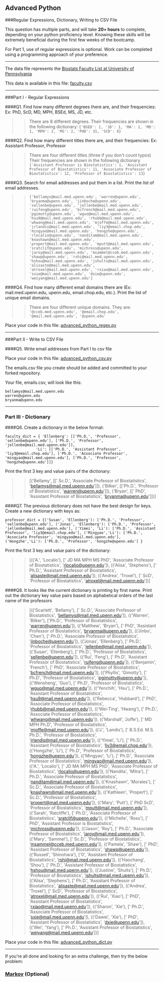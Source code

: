 ## Advanced Python    

###Regular Expressions, Dictionary, Writing to CSV File  

This question has multiple parts, and will take **20+ hours** to complete, depending on your python proficiency level.  Knowing these skills will be extremely beneficial during the first few weeks of the bootcamp.

For Part 1, use of regular expressions is optional.  Work can be completed using a programming approach of your preference. 

---

The data file represents the [Biostats Faculty List at University of Pennsylvania](http://www.med.upenn.edu/cceb/biostat/faculty.shtml)

This data is available in this file:  [faculty.csv](python/faculty.csv)

--- 

###Part I - Regular Expressions  


####Q1. Find how many different degrees there are, and their frequencies: Ex:  PhD, ScD, MD, MPH, BSEd, MS, JD, etc.

>> There are 8 different degrees. Their frequencies are shown in the following dictionary: `{'BSED': 1, 'JD': 1, 'MA': 1, 'MD': 1, 'MPH': 2, 'MS': 2, 'PHD': 31, 'SCD': 6}`


####Q2. Find how many different titles there are, and their frequencies:  Ex:  Assistant Professor, Professor

>> There are four different titles (three if you don't count typos) Their frequencies are shown in the following dictionary `{'Assistant Professor is Biostatistics': 1,
 'Assistant Professor of Biostatistics': 11,
 'Associate Professor of Biostatistics': 12,
 'Professor of Biostatistics': 13}`


####Q3. Search for email addresses and put them in a list.  Print the list of email addresses.

>> `['bellamys@mail.med.upenn.edu', 'warren@upenn.edu', 'bryanma@upenn.edu', 'jinboche@upenn.edu', 'sellenbe@upenn.edu', 'jellenbe@mail.med.upenn.edu', 'ruifeng@upenn.edu', 'bcfrench@mail.med.upenn.edu', 'pgimotty@upenn.edu', 'wguo@mail.med.upenn.edu', 'hsu9@mail.med.upenn.edu', 'rhubb@mail.med.upenn.edu', 'whwang@mail.med.upenn.edu', 'mjoffe@mail.med.upenn.edu', 'jrlandis@mail.med.upenn.edu', 'liy3@email.chop.edu', 'mingyao@mail.med.upenn.edu', 'hongzhe@upenn.edu', 'rlocalio@upenn.edu', 'nanditam@mail.med.upenn.edu', 'knashawn@mail.med.upenn.edu', 'propert@mail.med.upenn.edu', 'mputt@mail.med.upenn.edu', 'sratclif@upenn.edu', 'michross@upenn.edu', 'jaroy@mail.med.upenn.edu', 'msammel@cceb.med.upenn.edu', 'shawp@upenn.edu', 'rshi@mail.med.upenn.edu', 'hshou@mail.med.upenn.edu', 'jshults@mail.med.upenn.edu', 'alisaste@mail.med.upenn.edu', 'atroxel@mail.med.upenn.edu', 'rxiao@mail.med.upenn.edu', 'sxie@mail.med.upenn.edu', 'dxie@upenn.edu', 'weiyang@mail.med.upenn.edu']`


####Q4. Find how many different email domains there are (Ex:  mail.med.upenn.edu, upenn.edu, email.chop.edu, etc.).  Print the list of unique email domains.

>> There are four different unique domains. They are: `'@cceb.med.upenn.edu', '@email.chop.edu', '@mail.med.upenn.edu', '@upenn.edu'`

Place your code in this file: [advanced_python_regex.py](python/advanced_python_regex.py)

---

###Part II - Write to CSV File

####Q5.  Write email addresses from Part I to csv file

Place your code in this file: [advanced_python_csv.py](python/advanced_python_csv.py)

The emails.csv file you create should be added and committed to your forked repository.

Your file, emails.csv, will look like this:
```
bellamys@mail.med.upenn.edu
warren@upenn.edu
bryanma@upenn.edu
```

---

### Part III - Dictionary

####Q6.  Create a dictionary in the below format:
```
faculty_dict = { 'Ellenberg': [['Ph.D.', 'Professor', 'sellenbe@upenn.edu'], ['Ph.D.', 'Professor', 'jellenbe@mail.med.upenn.edu']],
              'Li': [['Ph.D.', 'Assistant Professor', 'liy3@email.chop.edu'], ['Ph.D.', 'Associate Professor', 'mingyao@mail.med.upenn.edu'], ['Ph.D.', 'Professor', 'hongzhe@upenn.edu']]}
```
Print the first 3 key and value pairs of the dictionary:

>> [('Bellamy', [[' Sc.D.', 'Associate Professor of Biostatistics', 'bellamys@mail.med.upenn.edu']]), ('Bilker', [['Ph.D.', 'Professor of Biostatistics', 'warren@upenn.edu']]), ('Bryan', [[' PhD', 'Assistant Professor of Biostatistics', 'bryanma@upenn.edu']])]

####Q7.  The previous dictionary does not have the best design for keys.  Create a new dictionary with keys as:

```
professor_dict = {('Susan', 'Ellenberg'): ['Ph.D.', 'Professor', 'sellenbe@upenn.edu'], ('Jonas', 'Ellenberg'): ['Ph.D.', 'Professor', 'jellenbe@mail.med.upenn.edu'], ('Yimei', 'Li'): ['Ph.D.', 'Assistant Professor', 'liy3@email.chop.edu'], ('Mingyao','Li'): ['Ph.D.', 'Associate Professor', 'mingyao@mail.med.upenn.edu'], ('Hongzhe','Li'): ['Ph.D.', 'Professor', 'hongzhe@upenn.edu'] }
```

Print the first 3 key and value pairs of the dictionary:

>> [(('A.', 'Localio'), [' JD MA MPH MS PhD', 'Associate Professor of Biostatistics', 'rlocalio@upenn.edu']), (('Alisa', 'Stephens'), [' Ph.D.', 'Assistant Professor of Biostatistics', 'alisaste@mail.med.upenn.edu']), (('Andrea', 'Troxel'), [' ScD', 'Professor of Biostatistics', 'atroxel@mail.med.upenn.edu'])]

####Q8.  It looks like the current dictionary is printing by first name.  Print out the dictionary key value pairs based on alphabetical orders of the last name of the professors

>> [(('Scarlett', 'Bellamy'), [' Sc.D.', 'Associate Professor of Biostatistics', 'bellamys@mail.med.upenn.edu']), (('Warren', 'Bilker'), ['Ph.D.', 'Professor of Biostatistics', 'warren@upenn.edu']), (('Matthew', 'Bryan'), [' PhD', 'Assistant Professor of Biostatistics', 'bryanma@upenn.edu']), (('Jinbo', 'Chen'), [' Ph.D.', 'Associate Professor of Biostatistics', 'jinboche@upenn.edu']), (('Jonas', 'Ellenberg'), [' Ph.D.', 'Professor of Biostatistics', 'jellenbe@mail.med.upenn.edu']), (('Susan', 'Ellenberg'), [' Ph.D.', 'Professor of Biostatistics', 'sellenbe@upenn.edu']), (('Rui', 'Feng'), [' Ph.D', 'Assistant Professor of Biostatistics', 'ruifeng@upenn.edu']), (('Benjamin', 'French'), [' PhD', 'Associate Professor of Biostatistics', 'bcfrench@mail.med.upenn.edu']), (('Phyllis', 'Gimotty'), [' Ph.D', 'Professor of Biostatistics', 'pgimotty@upenn.edu']), (('Wensheng', 'Guo'), [' Ph.D', 'Professor of Biostatistics', 'wguo@mail.med.upenn.edu']), (('Yenchih', 'Hsu'), [' Ph.D.', 'Assistant Professor of Biostatistics', 'hsu9@mail.med.upenn.edu']), (('Rebecca', 'Hubbard'), [' PhD', 'Associate Professor of Biostatistics', 'rhubb@mail.med.upenn.edu']), (('Wei-Ting', 'Hwang'), [' Ph.D.', 'Associate Professor of Biostatistics', 'whwang@mail.med.upenn.edu']), (('Marshall', 'Joffe'), [' MD MPH Ph.D', 'Professor of Biostatistics', 'mjoffe@mail.med.upenn.edu']), (('J.', 'Landis'), [' B.S.Ed. M.S. Ph.D.', 'Professor of Biostatistics', 'jrlandis@mail.med.upenn.edu']), (('Yimei', 'Li'), [' Ph.D.', 'Assistant Professor of Biostatistics', 'liy3@email.chop.edu']), (('Hongzhe', 'Li'), [' Ph.D', 'Professor of Biostatistics', 'hongzhe@upenn.edu']), (('Mingyao', 'Li'), [' Ph.D.', 'Associate Professor of Biostatistics', 'mingyao@mail.med.upenn.edu']), (('A.', 'Localio'), [' JD MA MPH MS PhD', 'Associate Professor of Biostatistics', 'rlocalio@upenn.edu']), (('Nandita', 'Mitra'), [' Ph.D.', 'Associate Professor of Biostatistics', 'nanditam@mail.med.upenn.edu']), (('Knashawn', 'Morales'), [' Sc.D.', 'Associate Professor of Biostatistics', 'knashawn@mail.med.upenn.edu']), (('Kathleen', 'Propert'), [' Sc.D.', 'Professor of Biostatistics', 'propert@mail.med.upenn.edu']), (('Mary', 'Putt'), [' PhD ScD', 'Professor of Biostatistics', 'mputt@mail.med.upenn.edu']), (('Sarah', 'Ratcliffe'), [' Ph.D.', 'Associate Professor of Biostatistics', 'sratclif@upenn.edu']), (('Michelle', 'Ross'), [' PhD', 'Assistant Professor is Biostatistics', 'michross@upenn.edu']), (('Jason', 'Roy'), [' Ph.D.', 'Associate Professor of Biostatistics', 'jaroy@mail.med.upenn.edu']), (('Mary', 'Sammel'), [' Sc.D.', 'Professor of Biostatistics', 'msammel@cceb.med.upenn.edu']), (('Pamela', 'Shaw'), [' PhD', 'Assistant Professor of Biostatistics', 'shawp@upenn.edu']), (('Russell', 'Shinohara'), ['0', 'Assistant Professor of Biostatistics', 'rshi@mail.med.upenn.edu']), (('Haochang', 'Shou'), [' Ph.D.', 'Assistant Professor of Biostatistics', 'hshou@mail.med.upenn.edu']), (('Justine', 'Shults'), [' Ph.D.', 'Professor of Biostatistics', 'jshults@mail.med.upenn.edu']), (('Alisa', 'Stephens'), [' Ph.D.', 'Assistant Professor of Biostatistics', 'alisaste@mail.med.upenn.edu']), (('Andrea', 'Troxel'), [' ScD', 'Professor of Biostatistics', 'atroxel@mail.med.upenn.edu']), (('Rui', 'Xiao'), [' PhD', 'Assistant Professor of Biostatistics', 'rxiao@mail.med.upenn.edu']), (('Sharon', 'Xie'), [' Ph.D.', 'Associate Professor of Biostatistics', 'sxie@mail.med.upenn.edu']), (('Dawei', 'Xie'), [' PhD', 'Assistant Professor of Biostatistics', 'dxie@upenn.edu']), (('Wei', 'Yang'), [' Ph.D.', 'Assistant Professor of Biostatistics', 'weiyang@mail.med.upenn.edu'])]

Place your code in this file: [advanced_python_dict.py](python/advanced_python_dict.py)

--- 

If you're all done and looking for an extra challenge, then try the below problem:  

### [Markov](python/markov.py) (Optional)

